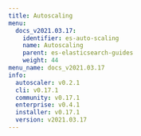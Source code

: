 ```yaml
---
title: Autoscaling
menu:
  docs_v2021.03.17:
    identifier: es-auto-scaling
    name: Autoscaling
    parent: es-elasticsearch-guides
    weight: 44
menu_name: docs_v2021.03.17
info:
  autoscaler: v0.2.1
  cli: v0.17.1
  community: v0.17.1
  enterprise: v0.4.1
  installer: v0.17.1
  version: v2021.03.17
---
```


